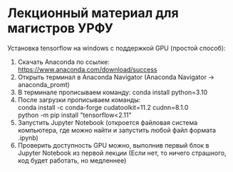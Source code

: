 # Лекционный материал для магистров УРФУ
Установка tensorflow на windows с поддержкой GPU (простой способ):
1. Скачать Anaconda по ссылке: https://www.anaconda.com/download/success
2. Открыть терминал в Anaconda Navigator (Anaconda Navigator -> anaconda_promt)
3. В терминале прописываем команду: conda install python=3.10
4. После загрузки прописываем команды: <br>
   conda install -c conda-forge cudatoolkit=11.2 cudnn=8.1.0 <br>
   python -m pip install "tensorflow<2.11"
5. Запустить Jupyter Notebook (откроется файловая система компьютера, где можно найти и запустить любой файл формата .ipynb)
6. Проверить доступность GPU можно, выполнив первый блок в Jupyter Notebook из первой лекции (Если нет, то ничего страшного, код будет работать, но медленнее) 
